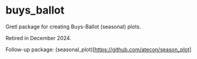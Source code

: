 # buys_ballot
Gretl package for creating Buys-Ballot (seasonal) plots.

Retired in December 2024.

Follow-up package: (seasonal_plot)[https://github.com/atecon/season_plot]

